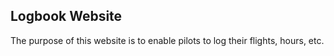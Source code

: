 ## Logbook Website
The purpose of this website is to enable pilots to log their flights, hours, etc.